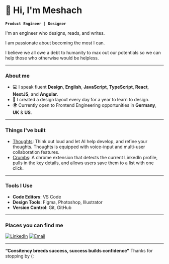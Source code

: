 # 👋 Hi, I'm Meshach

**`Product Engineer | Designer `**

I'm an engineer who designs, reads, and writes.

I am passionate about becoming the most I can. 

I believe we all owe a debt to humanity to max out our potentials
so we can help those who otherwise would be helpless.

---

### **About me**
- 💻 I speak fluent **Design**, **English**, **JavaScript**, **TypeScript**, **React**, **NextJS**, and **Angular**.
- 🎨 I created a design layout every day for a year to learn to design.
- 🌍 Currently open to Frontend Engineering opportunities in **Germany**, **UK** & **US**.

---

### **Things I've built**
- [Thoughts](https://github.com/Nsude/thoughts-app): Think out loud and let AI help develop, and refine your thoughts. Thoughts is equipped with voice-input and multi-user collaboration features.
- [Crumbs](https://github.com/Nsude/crumbs-chrome-extension): A chrome extension that detects the current LinkedIn profile, pulls in the key details, and allows users save them to a list with one click. 

---

###  **Tools I Use**
- **Code Editors**: VS Code
- **Design Tools**: Figma, Photoshop, Illustrator
- **Version Control**: Git, GitHub

---

### **Places you can find me**
[![LinkedIn](https://img.shields.io/badge/LinkedIn-MeshachNsude-blue?style=for-the-badge&logo=linkedin)](https://www.linkedin.com/in/meshachnsude/)
[![Email](https://img.shields.io/badge/Email-meshachnsd@gmail.com-red?style=for-the-badge)](mailto:meshachnsd@gmail.com)

---

**“Consitency breeds success, success builds confidence”**
Thanks for stopping by (:
